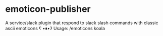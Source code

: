 # emoticon-publisher
A service/slack plugin that respond to slack slash commands with classic ascii emoticons ʕ •ᴥ•ʔ
Usage: /emoticons koala
